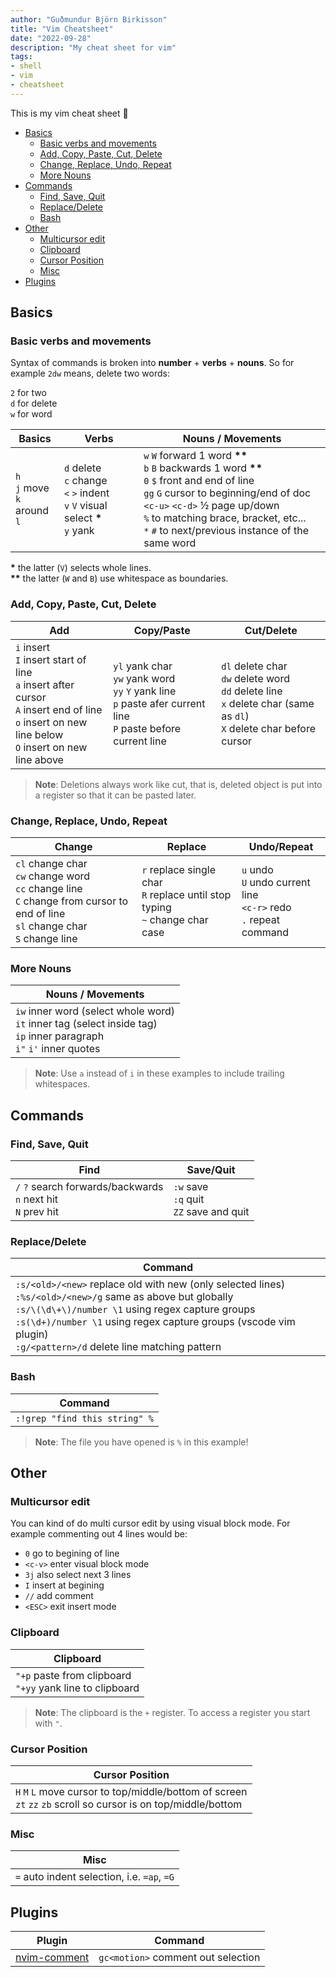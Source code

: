 ```yaml
---
author: "Guðmundur Björn Birkisson"
title: "Vim Cheatsheet"
date: "2022-09-28"
description: "My cheat sheet for vim"
tags:
- shell
- vim
- cheatsheet
---
```


This is my vim cheat sheet 🚀

<!-- vim-markdown-toc GFM -->

- [Basics](#basics)
  - [Basic verbs and movements](#basic-verbs-and-movements)
  - [Add, Copy, Paste, Cut, Delete](#add-copy-paste-cut-delete)
  - [Change, Replace, Undo, Repeat](#change-replace-undo-repeat)
  - [More Nouns](#more-nouns)
- [Commands](#commands)
  - [Find, Save, Quit](#find-save-quit)
  - [Replace/Delete](#replacedelete)
  - [Bash](#bash)
- [Other](#other)
  - [Multicursor edit](#multicursor-edit)
  - [Clipboard](#clipboard)
  - [Cursor Position](#cursor-position)
  - [Misc](#misc)
- [Plugins](#plugins)

<!-- vim-markdown-toc -->

## Basics

### Basic verbs and movements

Syntax of commands is broken into **number** + **verbs** + **nouns**. So for example `2dw` means, delete two words:

`2` for two <br>
`d` for delete <br>
`w` for word <br>


| Basics | Verbs | Nouns / Movements |
| --- | --- | --- |
| `h`<br> `j` move<br> `k` around<br> `l` | `d` delete<br> `c` change<br> `<` `>` indent<br> `v` `V` visual select __*__<br> `y` yank<br> | `w` `W` forward 1 word __**__<br> `b` `B` backwards 1 word __**__<br> `0` `$` front and end of line<br> `gg` `G` cursor to beginning/end of doc<br> `<c-u>` `<c-d>` ½ page up/down<br> `%` to matching brace, bracket, etc...<br> `*` `#` to next/previous instance of the same word |

__*__ the latter (`V`) selects whole lines. <br> __**__ the latter (`W` and `B`) use whitespace as boundaries.

### Add, Copy, Paste, Cut, Delete

| Add | Copy/Paste | Cut/Delete |
| --- | --- | --- |
| `i` insert<br> `I` insert start of line<br>`a` insert after cursor<br>`A` insert end of line<br>`o` insert on new line below<br>`O` insert on new line above | `yl` yank char<br>`yw` yank word<br>`yy` `Y` yank line<br> `p` paste afer current line<br>`P` paste before current line| `dl` delete char<br>`dw` delete word<br>`dd` delete line<br> `x` delete char (same as `dl`)<br>`X` delete char before cursor |

> **Note**: Deletions always work like cut, that is, deleted object is put into a register so that it can be pasted later.

### Change, Replace, Undo, Repeat

| Change | Replace | Undo/Repeat |
| --- | --- | --- |
| `cl` change char<br> `cw` change word<br>`cc` change line<br>`C` change from cursor to end of line<br>`sl` change char<br>`S` change line | `r` replace single char<br>`R` replace until stop typing<br>`~` change char case | `u` undo<br>`U` undo current line<br>`<c-r>` redo<br>`.` repeat command |

### More Nouns

| Nouns / Movements |
| --- |
| `iw` inner word (select whole word)<br>  `it` inner tag (select inside tag) <br>`ip` inner paragraph <br>`i"` `i'` inner quotes |

> **Note**: Use `a` instead of `i` in these examples to include trailing whitespaces.

## Commands

### Find, Save, Quit

| Find | Save/Quit |
| --- | --- |
| `/` `?` search forwards/backwards<br> `n` next hit<br>`N` prev hit | `:w` save<br>`:q` quit<br>`ZZ` save and quit |

### Replace/Delete

| Command |
| --- |
| `:s/<old>/<new>` replace old with new (only selected lines) <br> `:%s/<old>/<new>/g` same as above but globally <br> `:s/\(\d\+\)/number \1` using regex capture groups <br> `:s(\d+)/number \1` using regex capture groups (vscode vim plugin) <br> `:g/<pattern>/d` delete line matching pattern | 

### Bash

| Command |
| --- |
| `:!grep "find this string" %` |

> **Note**:  The file you have opened is `%` in this example!

## Other

### Multicursor edit

You can kind of do multi cursor edit by using visual block mode. For example commenting out 4 lines would be:
- `0` go to begining of line
- `<c-v>` enter visual block mode
- `3j` also select next 3 lines
- `I` insert at begining
- `//` add comment
- `<ESC>` exit insert mode

### Clipboard

| Clipboard |
| --- |
| `"+p` paste from clipboard <br> `"+yy` yank line to clipboard |

> **Note**: The clipboard is the `+` register. To access a register you start with `"`.

### Cursor Position

| Cursor Position |
| --- |
| `H` `M` `L` move cursor to top/middle/bottom of screen <br> `zt` `zz` `zb` scroll so cursor is on top/middle/bottom | 

### Misc

| Misc | 
| --- |
| `=` auto indent selection, i.e. `=ap`, `=G` |

## Plugins

| Plugin | Command |
| --- | --- |
| [nvim-comment](https://github.com/terrortylor/nvim-comment) | `gc<motion>` comment out selection |
